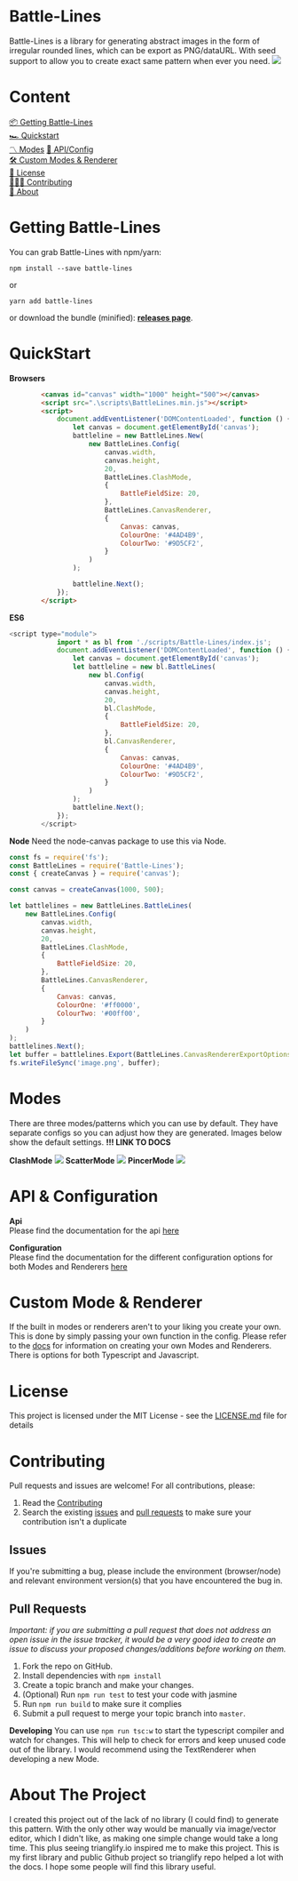 # Battle-Lines
Battle-Lines is a library for generating abstract images in the form of irregular rounded lines, which can be export as PNG/dataURL. With seed support to allow you to create exact same pattern when ever you need.
![](https://i.imgur.com/SMXPDnh.png)

# Content
[📦 Getting Battle-Lines](#getting-battle-lines)  
[🏎 Quickstart](#quickstart)  
[〽️ Modes](#modes) 
[🧰 API/Config](#api--configuration)  
[🛠 Custom Modes & Renderer](#custom-mode--renderer)  
[🧾 License](#license)  
[👨🏼‍💻 Contributing](#contributing)  
[💬 About](#about-the-project)  


# Getting Battle-Lines
You can grab Battle-Lines with npm/yarn:
```
npm install --save battle-lines
```
or
```
yarn add battle-lines
```

or download the bundle (minified):
 [**releases page**](https://github.com/KieranFleckney/Battle-Lines/releases).
 
# QuickStart
**Browsers**
```html
        <canvas id="canvas" width="1000" height="500"></canvas>
        <script src=".\scripts\BattleLines.min.js"></script>
        <script>
            document.addEventListener('DOMContentLoaded', function () {
                let canvas = document.getElementById('canvas');
                battleline = new BattleLines.New(
                    new BattleLines.Config(
                        canvas.width,
                        canvas.height,
                        20,
                        BattleLines.ClashMode,
                        {
                            BattleFieldSize: 20,
                        },
                        BattleLines.CanvasRenderer,
                        {
                            Canvas: canvas,
                            ColourOne: '#4AD4B9',
                            ColourTwo: '#9D5CF2',
                        }
                    )
                );

                battleline.Next();
            });
        </script>
```

**ES6**
```js
<script type="module">
            import * as bl from './scripts/Battle-Lines/index.js';
            document.addEventListener('DOMContentLoaded', function () {
                let canvas = document.getElementById('canvas');
                let battleline = new bl.BattleLines(
                    new bl.Config(
                        canvas.width,
                        canvas.height,
                        20,
                        bl.ClashMode,
                        {
                            BattleFieldSize: 20,
                        },
                        bl.CanvasRenderer,
                        {
                            Canvas: canvas,
                            ColourOne: '#4AD4B9',
                            ColourTwo: '#9D5CF2',
                        }
                    )
                );
                battleline.Next();
            });
        </script>
```

**Node**
Need the node-canvas package to use this via Node.
```js
const fs = require('fs');
const BattleLines = require('Battle-Lines');
const { createCanvas } = require('canvas');

const canvas = createCanvas(1000, 500);

let battlelines = new BattleLines.BattleLines(
    new BattleLines.Config(
        canvas.width,
        canvas.height,
        20,
        BattleLines.ClashMode,
        {
            BattleFieldSize: 20,
        },
        BattleLines.CanvasRenderer,
        {
            Canvas: canvas,
            ColourOne: '#ff0000',
            ColourTwo: '#00ff00',
        }
    )
);
battlelines.Next();
let buffer = battlelines.Export(BattleLines.CanvasRendererExportOptions.NodeJs);
fs.writeFileSync('image.png', buffer);
```
# Modes
There are three modes/patterns which you can use by default. They have separate configs so you can adjust how they are generated. Images below show the default settings. **!!! LINK TO DOCS**

**ClashMode**
![](https://i.imgur.com/SMXPDnh.png)
**ScatterMode**
![](https://i.imgur.com/2JabjFn.png)
**PincerMode**
![](https://i.imgur.com/5GqC7LY.png)
# API & Configuration
**Api**  
Please find the documentation for the api [here](!!!!)

**Configuration**  
Please find the documentation for the different configuration options for both Modes and Renderers [here](!!!!)
# Custom Mode & Renderer
If the built in modes or renderers aren't to your liking you create your own. This is done by simply passing your own function in the config.  Please refer to the [docs](!) for information on creating your own Modes and Renderers. There is options for both Typescript and Javascript.
# License
This project is licensed under the MIT License - see the [LICENSE.md](https://github.com/KieranFleckney/Battle-Lines/blob/master/LICENSE) file for details

# Contributing
Pull requests and issues are welcome! For all contributions, please:

1. Read the [Contributing](https://github.com/KieranFleckney/Battle-Lines/blob/master/CONTRIBUTING.md)
2. Search the existing [issues](https://github.com/KieranFleckney/Battle-Lines/issues) and [pull requests](https://github.com/KieranFleckney/Battle-Lines/pulls) to make sure your contribution isn't a duplicate

## Issues

If you're submitting a bug, please include the environment (browser/node) and relevant environment version(s) that you have encountered the bug in.

## Pull Requests

*Important: if you are submitting a pull request that does not address an open issue in the issue tracker, it would be a very good idea to create an issue to discuss your proposed changes/additions before working on them.*

1. Fork the repo on GitHub.
2. Install dependencies with `npm install`
3. Create a topic branch and make your changes.
4. (Optional) Run `npm run test` to test your code with jasmine
5. Run `npm run build` to make sure it complies
6. Submit a pull request to merge your topic branch into `master`.

**Developing**
You can use `npm run tsc:w` to start the typescript compiler and watch for changes. This will help to check for errors and keep unused code out of the library. I would recommend using the TextRenderer when developing a new Mode.

# About The Project
I created this project out of the lack of no library (I could find) to generate this pattern. With the only other way would be manually via image/vector editor, which I didn't like, as making one simple change would take a long time. This plus seeing trianglify.io inspired me to make this project. This is my first library and public Github project so trianglify repo helped a lot with the docs. I hope some people will find this library useful.
